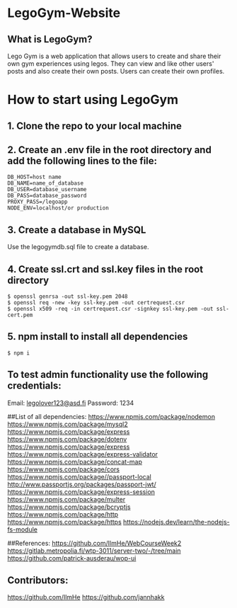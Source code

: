 # LegoGym-Website

## What is LegoGym?
Lego Gym is a web application that allows users to create and share their own gym experiences using legos.
They can view and like other users' posts and also create their own posts.
Users can create their own profiles.

# How to start using LegoGym
## 1. Clone the repo to your local machine
## 2. Create an .env file in the root directory and add the following lines to the file:

```
DB_HOST=host name
DB_NAME=name_of_database
DB_USER=database_username
DB_PASS=database_password
PROXY_PASS=/legoapp
NODE_ENV=localhost/or production
```

## 3. Create a database in MySQL
Use the legogymdb.sql file to create a database.

## 4. Create ssl.crt and ssl.key files in the root directory
```
$ openssl genrsa -out ssl-key.pem 2048
$ openssl req -new -key ssl-key.pem -out certrequest.csr
$ openssl x509 -req -in certrequest.csr -signkey ssl-key.pem -out ssl-cert.pem
```

## 5. npm install to install all dependencies
```
$ npm i
```

## To test admin functionality use the following credentials:
Email: legolover123@asd.fi
Password: 1234

##List of all dependencies:
https://www.npmjs.com/package/nodemon
https://www.npmjs.com/package/mysql2
https://www.npmjs.com/package/express
https://www.npmjs.com/package/dotenv
https://www.npmjs.com/package/express
https://www.npmjs.com/package/express-validator
https://www.npmjs.com/package/concat-map
https://www.npmjs.com/package/cors
https://www.npmjs.com/package//passport-local
http://www.passportjs.org/packages/passport-jwt/
https://www.npmjs.com/package/express-session
https://www.npmjs.com/package/multer
https://www.npmjs.com/package/bcryptjs
https://www.npmjs.com/package/http
https://www.npmjs.com/package/https
https://nodejs.dev/learn/the-nodejs-fs-module

##References:
https://github.com/IlmHe/WebCourseWeek2
https://gitlab.metropolia.fi/wtp-3011/server-two/-/tree/main
https://github.com/patrick-ausderau/wop-ui

## Contributors:
https://github.com/IlmHe
https://github.com/jannhakk
